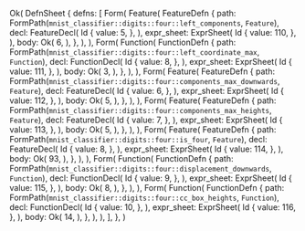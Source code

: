 Ok(
    DefnSheet {
        defns: [
            Form(
                Feature(
                    FeatureDefn {
                        path: FormPath(`mnist_classifier::digits::four::left_components`, `Feature`),
                        decl: FeatureDecl(
                            Id {
                                value: 5,
                            },
                        ),
                        expr_sheet: ExprSheet(
                            Id {
                                value: 110,
                            },
                        ),
                        body: Ok(
                            6,
                        ),
                    },
                ),
            ),
            Form(
                Function(
                    FunctionDefn {
                        path: FormPath(`mnist_classifier::digits::four::left_coordinate_max`, `Function`),
                        decl: FunctionDecl(
                            Id {
                                value: 8,
                            },
                        ),
                        expr_sheet: ExprSheet(
                            Id {
                                value: 111,
                            },
                        ),
                        body: Ok(
                            3,
                        ),
                    },
                ),
            ),
            Form(
                Feature(
                    FeatureDefn {
                        path: FormPath(`mnist_classifier::digits::four::components_max_downwards`, `Feature`),
                        decl: FeatureDecl(
                            Id {
                                value: 6,
                            },
                        ),
                        expr_sheet: ExprSheet(
                            Id {
                                value: 112,
                            },
                        ),
                        body: Ok(
                            5,
                        ),
                    },
                ),
            ),
            Form(
                Feature(
                    FeatureDefn {
                        path: FormPath(`mnist_classifier::digits::four::components_max_heights`, `Feature`),
                        decl: FeatureDecl(
                            Id {
                                value: 7,
                            },
                        ),
                        expr_sheet: ExprSheet(
                            Id {
                                value: 113,
                            },
                        ),
                        body: Ok(
                            5,
                        ),
                    },
                ),
            ),
            Form(
                Feature(
                    FeatureDefn {
                        path: FormPath(`mnist_classifier::digits::four::is_four`, `Feature`),
                        decl: FeatureDecl(
                            Id {
                                value: 8,
                            },
                        ),
                        expr_sheet: ExprSheet(
                            Id {
                                value: 114,
                            },
                        ),
                        body: Ok(
                            93,
                        ),
                    },
                ),
            ),
            Form(
                Function(
                    FunctionDefn {
                        path: FormPath(`mnist_classifier::digits::four::displacement_downwards`, `Function`),
                        decl: FunctionDecl(
                            Id {
                                value: 9,
                            },
                        ),
                        expr_sheet: ExprSheet(
                            Id {
                                value: 115,
                            },
                        ),
                        body: Ok(
                            8,
                        ),
                    },
                ),
            ),
            Form(
                Function(
                    FunctionDefn {
                        path: FormPath(`mnist_classifier::digits::four::cc_box_heights`, `Function`),
                        decl: FunctionDecl(
                            Id {
                                value: 10,
                            },
                        ),
                        expr_sheet: ExprSheet(
                            Id {
                                value: 116,
                            },
                        ),
                        body: Ok(
                            14,
                        ),
                    },
                ),
            ),
        ],
    },
)